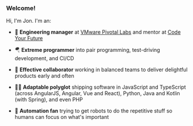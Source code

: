 ### Welcome!

Hi, I'm Jon. I'm an:

- 🏢 **Engineering manager** at [VMware Pivotal Labs][1] and mentor at [Code Your Future][2]
- 🪂 **Extreme programmer** into pair programming, test-driving development, and CI/CD
- 👯 **Effective collaborator** working in balanced teams to deliver delightful products early and often
- 👨‍💻 **Adaptable polyglot** shipping software in JavaScript and TypeScript (across AngularJS, Angular, Vue and React), Python, Java and Kotlin (with Spring), and even PHP
- 🤖 **Automation fan** trying to get robots to do the repetitive stuff so humans can focus on what's important

  [1]: https://tanzu.vmware.com/labs
  [2]: https://codeyourfuture.io/

<!--
**textbook/textbook** is a ✨ _special_ ✨ repository because its `README.md` (this file) appears on your GitHub profile.

Here are some ideas to get you started:

- 🔭 I’m currently working on ...
- 🌱 I’m currently learning ...
- 👯 I’m looking to collaborate on ...
- 🤔 I’m looking for help with ...
- 💬 Ask me about ...
- 📫 How to reach me: ...
- 😄 Pronouns: ...
- ⚡ Fun fact: ...
-->

